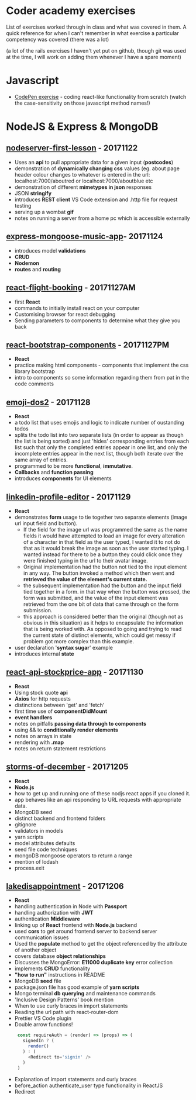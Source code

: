 # Coder academy exercises
List of exercises worked through in class and what was covered in them. A quick reference for when I can't remember in what exercise a particular competency was covered (there was a lot)

(a lot of the rails exercises I haven't yet put on github, though git was used at the time, I will work on adding them whenever I have a spare moment)


# Javascript
* [CodePen exercise](https://codepen.io/webdevalex/pen/GOPNqB) - coding react-like functionality from scratch (watch the case-sensitivity on those javascript method names!)

# NodeJS & Express & MongoDB
## [nodeserver-first-lesson](https://github.com/developingAlex/nodeserver-first_lesson) - 20171122
* Uses an **api** to pull appropriate data for a given input (**postcodes**) 
* demonstration of **dynamically changing css** values (eg. about page header colour changes to whatever is entered in the url:
        localhost:7000/aboutred or localhost:7000/aboutblue etc       
* demonstration of different **mimetypes in json** responses
* JSON **stringify**
* introduces **REST client** VS Code extension and .http file for request testing
* serving up a wombat **gif**
* notes on running a server from a home pc which is accessible externally

## [express-mongoose-music-app](https://github.com/developingAlex/express-mongoose-music-app)- 20171124
* introduces model **validations**
* **CRUD**
* **Nodemon**
* **routes** and **routing**

## [react-flight-booking](https://github.com/developingAlex/react-flight-booking) - 20171127AM
* first **React**
* commands to initially install react on your computer
* Customising browser for react debugging 
* Sending parameters to components to determine what they give you back

## [react-bootstrap-components](https://github.com/developingAlex/react-bootstrap-components) - 20171127PM
* **React**
* practice making html components - components that implement the css library bootstrap
* intro to components so some information regarding them from pat in the code comments

## [emoji-dos2](https://github.com/developingAlex/emoji-dos2) - 20171128
* **React**
* a todo list that uses emojis and logic to indicate number of oustanding todos
* splits the todo list into two separate lists (in order to appear as though the list is being sorted) and just 'hides' corresponding entries from each list such that only the completed entries appear in one list, and only the incomplete entries appear in the next list, though both iterate over the same array of entries.
* programmed to be more **functional**, **immutative**.
* **Callbacks** and **function passing**
* introduces **components** for UI elements

## [linkedin-profile-editor](https://github.com/developingAlex/linkedin-profile-editor) - 20171129
* **React**
* demonstrates **form** usage to tie together two separate elements (image url input field and button).
    * If the field for the image url was programmed the same as the name fields it would have attempted to load an image for every alteration of a character in that field as the user typed, I wanted it to not do that as it would break the image as soon as the user started typing. I wanted instead for there to be a button they could click once they were finished typing in the url to their avatar image.
    * Original implementation had the button not tied to the input element in any way. The button invoked a method which then went and **retrieved the value of the element's current state.**
    * the subsequent implementation had the button and the input field tied together in a form. in that way when the button was pressed, the form was submitted, and the value of the input element was retrieved from the one bit of data that came through on the form submission. 
    * this approach is considered better than the original (though not as obvious in this situation) as it helps to encapsulate the information that is being worked with. As opposed to going and trying to read the current state of distinct elements, which could get messy if problem got more complex than this example.
* user declaration '**syntax sugar**' example
* introduces internal **state**

## [react-api-stockprice-app](https://github.com/developingAlex/react-api-stockprice-app) - 20171130
* **React**
* Using stock quote **api**
* **Axios** for http requests
* distinctions between 'get' and 'fetch'
* first time use of **componentDidMount**
* **event handlers**
* notes on pitfalls **passing data through to components**
* using && to **conditionally render elements**
* notes on arrays in state
* rendering with **.map**
* notes on return statement restrictions

## [storms-of-december](https://github.com/developingAlex/storms-of-december/tree/alex-master) - 20171205
* **React**
* **Node.js**
* how to get up and running one of these nodjs react apps if you cloned it.
* app behaves like an api responding to URL requests with appropriate data.
* MongoDB seed
* distinct backend and frontend folders
* gitignore
* validators in models
* yarn scripts
* model attributes defaults
* seed file code techniques
* mongoDB mongoose operators to return a range
* mention of lodash
* process.exit

## [lakedisappointment](https://github.com/developingAlex/lakedisappointment) - 20171206
* **React**
* handling authentication in Node with **Passport** 
* handling authorization with **JWT**
* authentication **Middleware**
* linking up of **React** frontend with **Node.js** backend
* used **cors** to get around frontend server to backend server communication issues
* Used the **populate** method to get the object referenced by the attribute of another object
* covers database **object relationships**
* Discusses the MongoError: **E11000 duplicate key** error collection
* implements **CRUD** functionality
* **"how to run"** instructions in README
* MongoDB **seed** file
* package.json file has good example of **yarn scripts**
* Mongo terminal **db querying** and maintenance commands
* 'Inclusive Design Patterns' book mention
* When to use curly braces in import statements
* Reading the url path with react-router-dom
* Prettier VS Code plugin
* Double arrow functions! 
  ```javascript
   const requireAuth = (render) => (props) => (
     signedIn ? (
       render()
     ) : (
       <Redirect to='signin' />
     )   
   )
  ```
* Explanation of import statements and curly braces
* before\_action authenticate\_user type functionality in ReactJS
* Redirect
